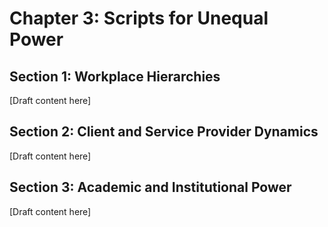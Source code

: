 # Chapter 3: Scripts for Unequal Power

## Section 1: Workplace Hierarchies

[Draft content here]

## Section 2: Client and Service Provider Dynamics

[Draft content here]

## Section 3: Academic and Institutional Power

[Draft content here]